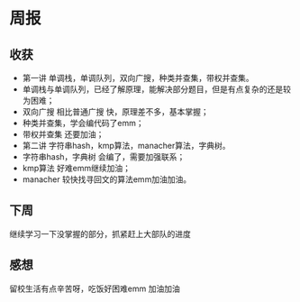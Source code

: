 # 周报
## 收获
  - 第一讲 单调栈，单调队列，双向广搜，种类并查集，带权并查集。
  - 单调栈与单调队列，已经了解原理，能解决部分题目，但是有点复杂的还是较为困难；
  - 双向广搜 相比普通广搜 快，原理差不多，基本掌握；
  - 种类并查集，学会编代码了emm；
  - 带权并查集 还要加油；
  - 第二讲 字符串hash，kmp算法，manacher算法，字典树。
  - 字符串hash，字典树 会编了，需要加强联系；
  - kmp算法 好难emm继续加油；
  - manacher 较快找寻回文的算法emm加油加油。
## 下周
  继续学习一下没掌握的部分，抓紧赶上大部队的进度
## 感想
  留校生活有点辛苦呀，吃饭好困难emm 加油加油

